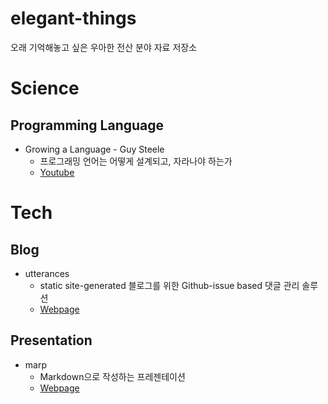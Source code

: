 # elegant-things
오래 기억해놓고 싶은 우아한 전산 분야 자료 저장소

# Science

## Programming Language
- Growing a Language - Guy Steele
  - 프로그래밍 언어는 어떻게 설계되고, 자라나야 하는가
  - [Youtube](https://www.youtube.com/watch?v=_ahvzDzKdB0&ab_channel=BillPugh) 


# Tech

## Blog
- utterances
  - static site-generated 블로그를 위한 Github-issue based 댓글 관리 솔루션
  - [Webpage](https://utteranc.es/)

## Presentation
- marp
  - Markdown으로 작성하는 프레젠테이션 
  - [Webpage](https://marp.app/)
